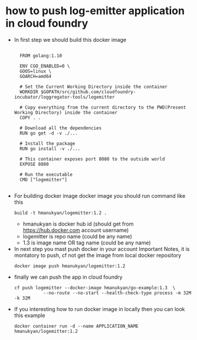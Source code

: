 
# how to push log-emitter application in cloud foundry

- In first step we should build this docker image
    <pre><code>
    FROM golang:1.10
    
    ENV CGO_ENABLED=0 \
    GOOS=linux \
    GOARCH=amd64
    
    # Set the Current Working Directory inside the container
    WORKDIR $GOPATH/src/github.com/cloudfoundry-incubator/loggregator-tools/logemitter
    
    # Copy everything from the current directory to the PWD(Present Working Directory) inside the container
    COPY . .
    
    # Download all the dependencies
    RUN go get -d -v ./...
    
    # Install the package
    RUN go install -v ./...
    
    # This container exposes port 8080 to the outside world
    EXPOSE 8080
    
    # Run the executable
    CMD ["logemitter"]
    </pre></code>
- For building docker image docker image you should run command like this  
   <pre><code>build -t hmanukyan/logemitter:1.2 . </pre></code>
    - hmanukyan is docker hub id (should get from https://hub.docker.com account username)  
    - logemitter is repo name (could be any name)
    - 1.3 is image name OR tag name (could be any name)
- In next step you mast push docker in your account
  Important Notes, it is montatory to push, cf not get the image from local docker repository
  <pre><code>docker image push hmanukyan/logemitter:1.2</pre></code>
- finally we can push the app in cloud foundry
  <pre><code>cf push logemitter --docker-image hmanukyan/go-example:1.3  \
             --no-route --no-start --health-check-type process -m 32M -k 32M
  </pre></code>
- If you interesting how to run docker image in locally then you can look this example
  <pre><code>docker container run -d --name APPLICATION_NAME hmanukyan/logemitter:1.2</pre></code>
    

